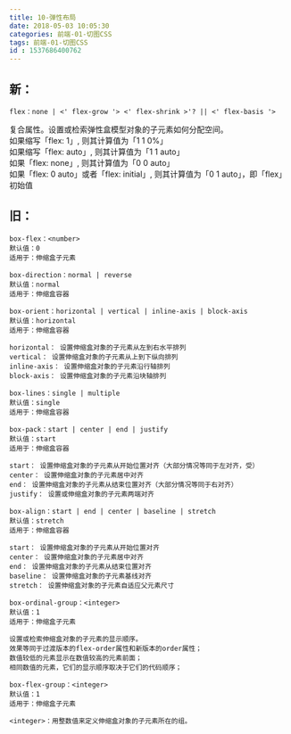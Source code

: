 ```yaml
---
title: 10-弹性布局
date: 2018-05-03 10:05:30
categories: 前端-01-切图CSS
tags: 前端-01-切图CSS
id : 1537686400762
---
```

## 新：


```
flex：none | <' flex-grow '> <' flex-shrink >'? || <' flex-basis '>
```
复合属性。设置或检索弹性盒模型对象的子元素如何分配空间。  
如果缩写「flex: 1」, 则其计算值为「1 1 0%」  
如果缩写「flex: auto」, 则其计算值为「1 1 auto」  
如果「flex: none」, 则其计算值为「0 0 auto」  
如果「flex: 0 auto」或者「flex: initial」, 则其计算值为「0 1 auto」，即「flex」初始值

## 旧：

```
box-flex：<number>
默认值：0
适用于：伸缩盒子元素
```

```
box-direction：normal | reverse
默认值：normal
适用于：伸缩盒容器
```

```
box-orient：horizontal | vertical | inline-axis | block-axis
默认值：horizontal
适用于：伸缩盒容器

horizontal： 设置伸缩盒对象的子元素从左到右水平排列
vertical： 设置伸缩盒对象的子元素从上到下纵向排列
inline-axis： 设置伸缩盒对象的子元素沿行轴排列
block-axis： 设置伸缩盒对象的子元素沿块轴排列
```

```
box-lines：single | multiple
默认值：single
适用于：伸缩盒容器
```

```
box-pack：start | center | end | justify
默认值：start
适用于：伸缩盒容器

start： 设置伸缩盒对象的子元素从开始位置对齐（大部分情况等同于左对齐，受）
center： 设置伸缩盒对象的子元素居中对齐
end： 设置伸缩盒对象的子元素从结束位置对齐（大部分情况等同于右对齐）
justify： 设置或伸缩盒对象的子元素两端对齐
```

```
box-align：start | end | center | baseline | stretch
默认值：stretch
适用于：伸缩盒容器

start： 设置伸缩盒对象的子元素从开始位置对齐
center： 设置伸缩盒对象的子元素居中对齐
end： 设置伸缩盒对象的子元素从结束位置对齐
baseline： 设置伸缩盒对象的子元素基线对齐
stretch： 设置伸缩盒对象的子元素自适应父元素尺寸
```

```
box-ordinal-group：<integer>
默认值：1
适用于：伸缩盒子元素

设置或检索伸缩盒对象的子元素的显示顺序。
效果等同于过渡版本的flex-order属性和新版本的order属性；
数值较低的元素显示在数值较高的元素前面；
相同数值的元素，它们的显示顺序取决于它们的代码顺序；
```

```
box-flex-group：<integer>
默认值：1
适用于：伸缩盒子元素

<integer>：用整数值来定义伸缩盒对象的子元素所在的组。
```

